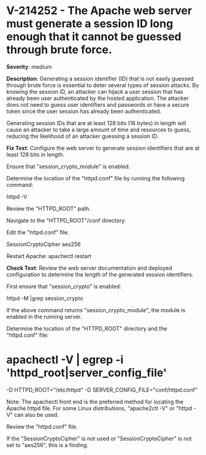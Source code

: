 # V-214252 - The Apache web server must generate a session ID long enough that it cannot be guessed through brute force.

**Severity**: medium

**Description**:
Generating a session identifier (ID) that is not easily guessed through brute force is essential to deter several types of session attacks. By knowing the session ID, an attacker can hijack a user session that has already been user authenticated by the hosted application. The attacker does not need to guess user identifiers and passwords or have a secure token since the user session has already been authenticated.

Generating session IDs that are at least 128 bits (16 bytes) in length will cause an attacker to take a large amount of time and resources to guess, reducing the likelihood of an attacker guessing a session ID.

**Fix Text**:
 Configure the web server to generate session identifiers that are at least 128 bits in length\.

Ensure that "session\_crypto\_module" is enabled\.

Determine the location of the "httpd\.conf" file by running the following command:

httpd \-V

Review the "HTTPD\_ROOT" path\.

Navigate to the "HTTPD\_ROOT"/conf directory\.

Edit the "httpd\.conf" file\.

SessionCryptoCipher aes256

Restart Apache: apachectl restart

**Check Text**:
Review the web server documentation and deployed configuration to determine the length of the generated session identifiers.

First ensure that "session_crypto" is enabled:

httpd -M |grep session_crypto

If the above command returns "session_crypto_module", the module is enabled in the running server.

Determine the location of the "HTTPD_ROOT" directory and the "httpd.conf" file:

# apachectl -V | egrep -i 'httpd_root|server_config_file'
-D HTTPD_ROOT="/etc/httpd"
-D SERVER_CONFIG_FILE="conf/httpd.conf"

Note: The apachectl front end is the preferred method for locating the Apache httpd file. For some Linux distributions, "apache2ctl -V" or  "httpd -V" can also be used. 

Review the "httpd.conf" file.

If the "SessionCryptoCipher" is not used or "SessionCryptoCipher" is not set to "aes256", this is a finding.

